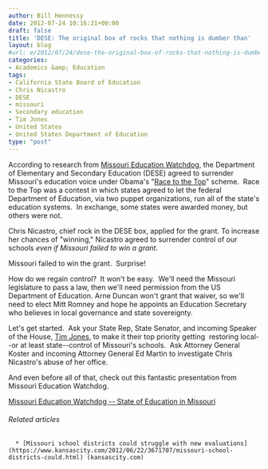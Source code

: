 ```yaml
---
author: Bill Hennessy
date: 2012-07-24 10:16:21+00:00
draft: false
title: 'DESE: The original box of rocks that nothing is dumber than'
layout: blog
#url: e/2012/07/24/dese-the-original-box-of-rocks-that-nothing-is-dumber-than/
categories:
- Academics &amp; Education
tags:
- California State Board of Education
- Chris Nicastro
- DESE
- missouri
- Secondary education
- Tim Jones
- United States
- United States Department of Education
type: "post"
---
```




According to research from [Missouri Education Watchdog](https://www.missourieducationwatchdog.com/), the Department of Elementary and Secondary Education (DESE) agreed to surrender Missouri's education voice under Obama's "[Race to the Top](https://en.wikipedia.org/wiki/Race_to_the_Top)" scheme.  Race to the Top was a contest in which states agreed to let the federal Department of Education, via two puppet organizations, run all of the state's education systems.  In exchange, some states were awarded money, but others were not.

Chris Nicastro, chief rock in the DESE box, applied for the grant. To increase her chances of "winning," Nicastro agreed to surrender control of our schools _even if Missouri failed to win a grant_.

Missouri failed to win the grant.  Surprise!

How do we regain control?  It won't be easy.  We'll need the Missouri legislature to pass a law, then we'll need permission from the US Department of Education. Arne Duncan won't grant that waiver, so we'll need to elect Mitt Romney and hope he appoints an Education Secretary who believes in local governance and state sovereignty.

Let's get started.  Ask your State Rep, State Senator, and incoming Speaker of the House, [Tim Jones](https://www.timwjones.org), to make it their top priority getting  restoring local--or at least state--control of Missouri's schools.  Ask Attorney General Koster and incoming Attorney General Ed Martin to investigate Chris Nicastro's abuse of her office.

And even before all of that, check out this fantastic presentation from Missouri Education Watchdog.

[Missouri Education Watchdog -- State of Education in Missouri](https://ludicrite.files.wordpress.com/2012/07/tea-partyedpresentation.pdf)


###### Related articles





	  * [Missouri school districts could struggle with new evaluations](https://www.kansascity.com/2012/06/22/3671707/missouri-school-districts-could.html) (kansascity.com)

